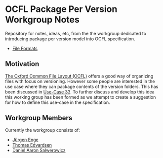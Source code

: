 # OCFL Package Per Version Workgroup Notes
Repository for notes, ideas, etc, from the the workgroup dedicated to introducing package per version model into OCFL specification.

* [File Formats](format_questions.md)

## Motivation
[The Oxford Common File Layout (OCFL)](https://github.com/OCFL/spec "OCFL spec repository on GitHub") offers a good way of organizing files with focus on versioning.
However some people are interested in the use case where they can package contents of the version folders.
This has been discussed in [Use-Case 33](https://github.com/OCFL/Use-Cases/issues/33 "Discussion surrounding 'Package per version storage' use-case").
To further discuss and develop this idea this working group has been formed as we attempt to create a suggestion for how to define this use-case in the specification.

## Workgroup Members
Currently the workgroup consists of:

- [Jürgen Enge](https://www.linkedin.com/in/j%C3%BCrgen-enge-287873)
- [Thomas Edvardsen](https://www.linkedin.com/in/thomasedvardsen)
- [Daniel Aaron Salwerowicz](https://www.linkedin.com/in/salwerowicz)

